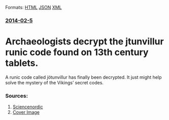 
Formats: [HTML](/news/2014/02/5/archaeologists-decrypt-the-jotunvillur-runic-code-found-on-13th-century-tablets.html)  [JSON](/news/2014/02/5/archaeologists-decrypt-the-jotunvillur-runic-code-found-on-13th-century-tablets.json)  [XML](/news/2014/02/5/archaeologists-decrypt-the-jotunvillur-runic-code-found-on-13th-century-tablets.xml)  

### [2014-02-5](/news/2014/02/5/index.md)

##### 
# Archaeologists decrypt the jtunvillur runic code found on 13th century tablets. 

A runic code called jötunvillur has finally been decrypted. It just might help solve the mystery of the Vikings’ secret codes.


### Sources:

1. [Sciencenordic](http://sciencenordic.com/mysterious-code-viking-runes-cracked)
1. [Cover Image](http://sciencenordic.com/sites/default/files/Kyss_meg._Foto_Jonas_Nordby_None.jpg)
